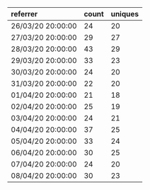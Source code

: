 | referrer          | count | uniques |
| :---------------- | :---- | :------ |
| 26/03/20 20:00:00 | 24    | 20      |
| 27/03/20 20:00:00 | 29    | 27      |
| 28/03/20 20:00:00 | 43    | 29      |
| 29/03/20 20:00:00 | 33    | 23      |
| 30/03/20 20:00:00 | 24    | 20      |
| 31/03/20 20:00:00 | 22    | 20      |
| 01/04/20 20:00:00 | 21    | 18      |
| 02/04/20 20:00:00 | 25    | 19      |
| 03/04/20 20:00:00 | 24    | 21      |
| 04/04/20 20:00:00 | 37    | 25      |
| 05/04/20 20:00:00 | 33    | 24      |
| 06/04/20 20:00:00 | 30    | 25      |
| 07/04/20 20:00:00 | 24    | 20      |
| 08/04/20 20:00:00 | 30    | 23      |